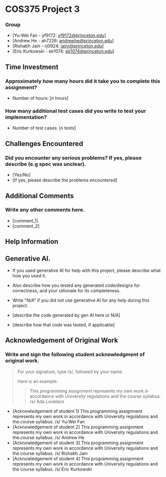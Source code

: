 # COS375 Project 3

### Group

- [Yu-Wei Fan - yf9172: yf9172@princeton.edu]
- [Andrew He - ah7226: andrewhe@princeton.edu]
- [Rishabh Jain - rj0924: jainr@princeton.edu]
- [Eric Kurkowski - ek1074: ek1074@princeton.edu]

## Time Investment

### Approximately how many hours did it take you to complete this assignment?

- Number of hours: [n hours]

### How many additional test cases did you write to test your implementation?

- Number of test cases: [n tests]

## Challenges Encountered

### Did you encounter any serious problems? If yes, please describe (e.g spec was unclear).

- [Yes/No]
- [If yes, please describe the problems encountered]

## Additional Comments

### Write any other comments here.

- [comment_1]
- [comment_2]

## Help Information

## Generative AI.

- If you used generative AI for help with this project, please describe what how you used it.
- Also describe how you tested any generated code/designs for correctness, and your rationale for its completeness.
- Write "N/A" if you did not use generative AI for any help during this project.


- [describe the code generated by gen AI here or N/A]
- [describe how that code was tested, if applicable]

## Acknowledgement of Original Work

### Write and sign the following student acknowledgment of original work.

> For your signature, type /s/, followed by your name.
> 
> Here is an example:
>
>> This programming assignment represents my own work in accordance with University regulations and the course syllabus.  /s/ Ada Lovelace

- [Acknowledgement of student 1]
This programming assignment represents my own work in accordance with University regulations and the course syllabus.  /s/ Yu-Wei Fan
- [Acknowledgement of student 2]
This programming assignment represents my own work in accordance with University regulations and the course syllabus.  /s/ Andrew He
- [Acknowledgement of student 3]
This programming assignment represents my own work in accordance with University regulations and the course syllabus.  /s/ Rishabh Jain
- [Acknowledgement of student 4]
This programming assignment represents my own work in accordance with University regulations and the course syllabus.  /s/ Eric Kurkowski
